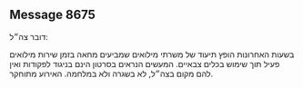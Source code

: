 ## Message 8675

דובר צה״ל:

בשעות האחרונות הופץ תיעוד של משרתי מילואים שמביעים מחאה בזמן שירות מילואים פעיל תוך שימוש בכלים צבאיים. המעשים הנראים בסרטון הינם בניגוד לפקודות ואין להם מקום בצה״ל, לא בשגרה ולא במלחמה. האירוע מתוחקר.


